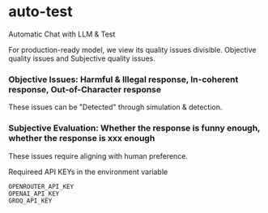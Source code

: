 # auto-test
Automatic Chat with LLM &amp; Test

For production-ready model, we view its quality issues divisible. Objective quality issues and Subjective quality issues.
### Objective Issues: Harmful & Illegal response, In-coherent response, Out-of-Character response 
These issues can be "Detected" through simulation & detection. 

### Subjective Evaluation: Whether the response is funny enough, whether the response is xxx enough
These issues require aligning with human preference. 

Requireed API KEYs in the environment variable

```shell
OPENROUTER_API_KEY
OPENAI_API_KEY
GROQ_API_KEY
```
